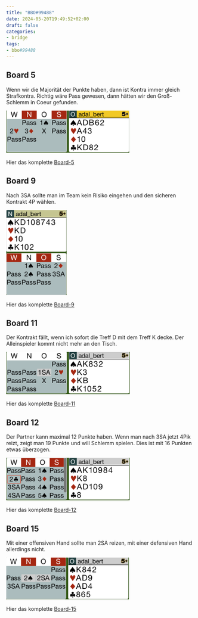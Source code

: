 ```yaml
---
title: "BBO#99488"
date: 2024-05-20T19:49:52+02:00
draft: false
categories:
- bridge
tags:
- bbo#99488
---
```


## Board 5

Wenn wir die Majorität der Punkte haben, dann ist Kontra immer gleich Strafkontra.
Richtig wäre Pass gewesen, dann hätten wir den Groß-Schlemm in Coeur gefunden.

![b5-bidding](images/board5_bidding.png)

Hier das komplette [Board-5](images/board5.png)

## Board 9

Nach 3SA sollte man im Team kein Risiko eingehen und den sicheren Kontrakt 4P wählen.

![b9-bidding](images/board9_bidding.png)

Hier das komplette [Board-9](images/board9.png)

## Board 11

Der Kontrakt fällt, wenn ich sofort die Treff D mit dem Treff K decke.
Der Alleinspieler kommt nicht mehr an den Tisch.

![b11-bidding](images/board11_bidding.png)

Hier das komplette [Board-11](images/board11.png)

## Board 12

Der Partner kann maximal 12 Punkte haben. Wenn man nach 3SA jetzt 4Pik reizt,
zeigt man 19 Punkte und will Schlemm spielen. Dies ist mit 16 Punkten etwas überzogen.

![b12-bidding](images/board12_bidding.png)

Hier das komplette [Board-12](images/board12.png)

## Board 15

Mit einer offensiven Hand sollte man 2SA reizen, mit einer defensiven Hand allerdings nicht.

![b15-bidding](images/board15_bidding.png)

Hier das komplette [Board-15](images/board15.png)

